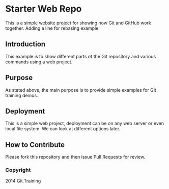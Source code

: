 # Starter Web Repo

This is a simple website project for showing how Git and GitHub work together.
Adding a line for rebasing example.

## Introduction

This example is to show different parts of the Git repository and various commands using a web project.

## Purpose

As stated above, the main purpose is to provide simple examples for Git training demos.

## Deployment

This is a simple web project, deployment can be on any web server or even local file system. We can look at different options later.

## How to Contribute

Please fork this repository and then issue Pull Requests for review.

### Copyright

2014 Git.Training